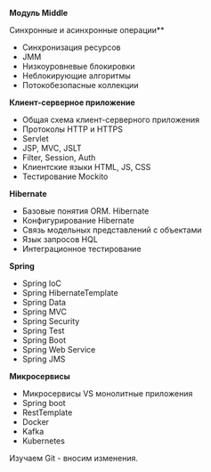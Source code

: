 **Модуль Middle**

Синхронные и асинхронные операции**
- Синхронизация ресурсов
- JMM
- Низкоуровневые блокировки
- Неблокирующие алгоритмы
- Потокобезопасные коллекции

**Клиент-серверное приложение**
- Общая схема клиент-серверного приложения
- Протоколы HTTP и HTTPS
- Servlet
- JSP, MVC, JSLT
- Filter, Session, Auth
- Клиентские языки HTML, JS, CSS
- Тестирование Mockito

**Hibernate**
- Базовые понятия ORM. Hibernate
- Конфигурирование Hibernate
- Связь модельных представлений с объектами
- Язык запросов HQL
- Интеграционное тестирование

**Spring**
- Spring IoC
- Spring HibernateTemplate
- Spring Data
- Spring MVC
- Spring Security
- Spring Test
- Spring Boot
- Spring Web Service
- Spring JMS

**Микросервисы**
- Микросервисы VS монолитные приложения
- Spring boot
- RestTemplate
- Docker
- Kafka
- Kubernetes

Изучаем Git - вносим изменения.